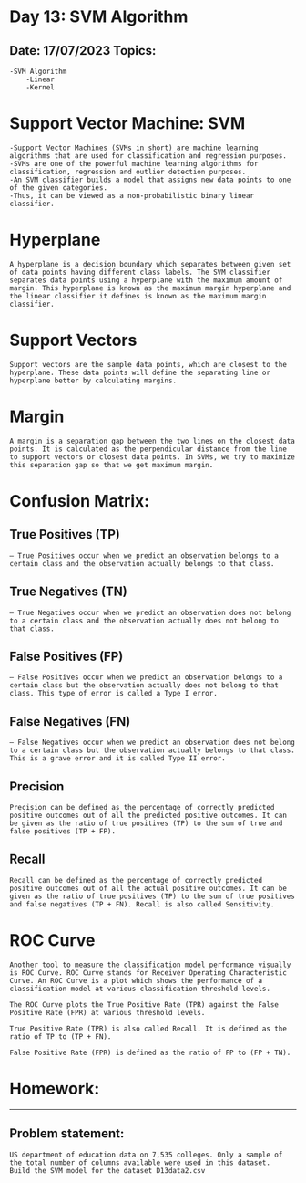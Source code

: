 Day 13: SVM Algorithm
================================================
Date: 17/07/2023
Topics:
------------------
	-SVM Algorithm
		-Linear
		-Kernel
	


# Support Vector Machine: SVM

    -Support Vector Machines (SVMs in short) are machine learning algorithms that are used for classification and regression purposes. 
    -SVMs are one of the powerful machine learning algorithms for classification, regression and outlier detection purposes. 
    -An SVM classifier builds a model that assigns new data points to one of the given categories. 
    -Thus, it can be viewed as a non-probabilistic binary linear classifier.

# Hyperplane
    A hyperplane is a decision boundary which separates between given set of data points having different class labels. The SVM classifier separates data points using a hyperplane with the maximum amount of margin. This hyperplane is known as the maximum margin hyperplane and the linear classifier it defines is known as the maximum margin classifier.

# Support Vectors
    Support vectors are the sample data points, which are closest to the hyperplane. These data points will define the separating line or hyperplane better by calculating margins.

# Margin
    A margin is a separation gap between the two lines on the closest data points. It is calculated as the perpendicular distance from the line to support vectors or closest data points. In SVMs, we try to maximize this separation gap so that we get maximum margin.


# Confusion Matrix: 

## True Positives (TP) 
    – True Positives occur when we predict an observation belongs to a certain class and the observation actually belongs to that class.

## True Negatives (TN) 
    – True Negatives occur when we predict an observation does not belong to a certain class and the observation actually does not belong to that class.

## False Positives (FP) 
    – False Positives occur when we predict an observation belongs to a certain class but the observation actually does not belong to that class. This type of error is called a Type I error.

## False Negatives (FN) 
    – False Negatives occur when we predict an observation does not belong to a certain class but the observation actually belongs to that class. This is a grave error and it is called Type II error.

## Precision

    Precision can be defined as the percentage of correctly predicted positive outcomes out of all the predicted positive outcomes. It can be given as the ratio of true positives (TP) to the sum of true and false positives (TP + FP).


## Recall

    Recall can be defined as the percentage of correctly predicted positive outcomes out of all the actual positive outcomes. It can be given as the ratio of true positives (TP) to the sum of true positives and false negatives (TP + FN). Recall is also called Sensitivity.

# ROC Curve
	Another tool to measure the classification model performance visually is ROC Curve. ROC Curve stands for Receiver Operating Characteristic Curve. An ROC Curve is a plot which shows the performance of a classification model at various classification threshold levels.

	The ROC Curve plots the True Positive Rate (TPR) against the False Positive Rate (FPR) at various threshold levels.

	True Positive Rate (TPR) is also called Recall. It is defined as the ratio of TP to (TP + FN).

	False Positive Rate (FPR) is defined as the ratio of FP to (FP + TN).
	
# Homework:
------------
## Problem statement:

    US department of education data on 7,535 colleges. Only a sample of the total number of columns available were used in this dataset. 
    Build the SVM model for the dataset D13data2.csv
